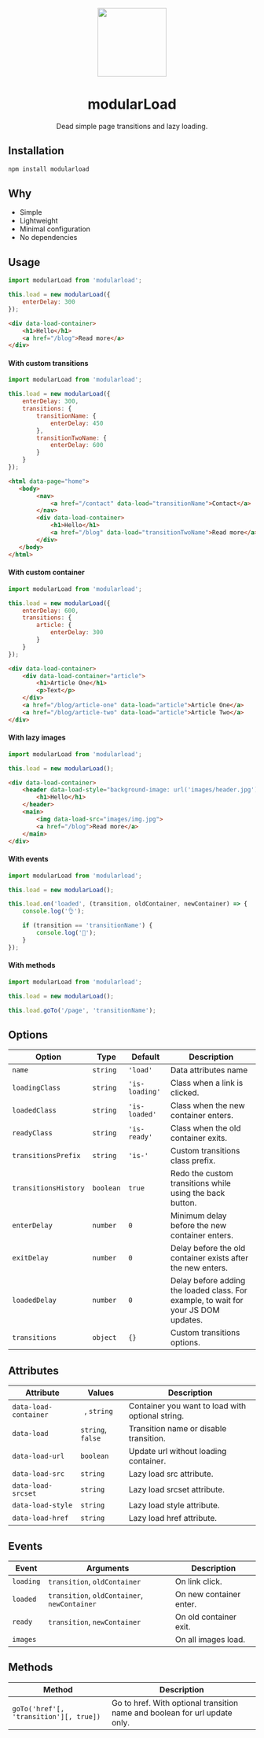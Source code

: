 <p align="center">
    <a href="https://github.com/modularbp/modular-boilerplate">
        <img src="https://user-images.githubusercontent.com/4596862/37635200-aa3271b2-2bd0-11e8-8a65-9cafa0addd67.png" height="140">
    </a>
</p>
<h1 align="center">modularLoad</h1>
<p align="center">Dead simple page transitions and lazy loading.</p>

## Installation
```sh
npm install modularload
```

## Why
- Simple
- Lightweight
- Minimal configuration
- No dependencies

## Usage
```js
import modularLoad from 'modularload';

this.load = new modularLoad({
    enterDelay: 300
});
```
```html
<div data-load-container>
    <h1>Hello</h1>
    <a href="/blog">Read more</a>
</div>
```

#### With custom transitions
```js
import modularLoad from 'modularload';

this.load = new modularLoad({
    enterDelay: 300,
    transitions: {
        transitionName: {
            enterDelay: 450
        },
        transitionTwoName: {
            enterDelay: 600
        }
    }
});
```
```html
<html data-page="home">
   <body> 
        <nav>
            <a href="/contact" data-load="transitionName">Contact</a>
        </nav>
        <div data-load-container>
            <h1>Hello</h1>
            <a href="/blog" data-load="transitionTwoName">Read more</a>
        </div>
   </body>
</html> 
```

#### With custom container
```js
import modularLoad from 'modularload';

this.load = new modularLoad({
    enterDelay: 600,
    transitions: {
        article: {
            enterDelay: 300
        }
    }
});
```
```html
<div data-load-container>
    <div data-load-container="article">
        <h1>Article One</h1>
        <p>Text</p>  
    </div>
    <a href="/blog/article-one" data-load="article">Article One</a> 
    <a href="/blog/article-two" data-load="article">Article Two</a> 
</div>
```

#### With lazy images
```js
import modularLoad from 'modularload';

this.load = new modularLoad();
```
```html
<div data-load-container>
    <header data-load-style="background-image: url('images/header.jpg');">
        <h1>Hello</h1>
    </header>
    <main>
        <img data-load-src="images/img.jpg">
        <a href="/blog">Read more</a>
    </main>
</div> 
```

#### With events
```js
import modularLoad from 'modularload';

this.load = new modularLoad();

this.load.on('loaded', (transition, oldContainer, newContainer) => {
    console.log('👌');

    if (transition == 'transitionName') {
        console.log('🤙');
    }
});
```

#### With methods
```js
import modularLoad from 'modularload';

this.load = new modularLoad();

this.load.goTo('/page', 'transitionName');
```

## Options
| Option | Type | Default | Description |
| ------ | ---- | ------- | ----------- |
| `name` | `string` | `'load'` | Data attributes name |
| `loadingClass` | `string` | `'is-loading'` | Class when a link is clicked. |
| `loadedClass` | `string` | `'is-loaded'` | Class when the new container enters. |
| `readyClass` | `string` | `'is-ready'` | Class when the old container exits. |
| `transitionsPrefix` | `string` | `'is-'` | Custom transitions class prefix. |
| `transitionsHistory` | `boolean` | `true` | Redo the custom transitions while using the back button. |
| `enterDelay` | `number` | `0` | Minimum delay before the new container enters. |
| `exitDelay` | `number` | `0` | Delay before the old container exists after the new enters. |
| `loadedDelay` | `number` | `0` | Delay before adding the loaded class. For example, to wait for your JS DOM updates. |
| `transitions` | `object` | `{}` | Custom transitions options. |

## Attributes
| Attribute | Values | Description |
| --------- | ------ | ----------- |
| `data-load-container` | ` `, `string` | Container you want to load with optional string. |
| `data-load` | `string`, `false` | Transition name or disable transition. |
| `data-load-url` | `boolean` | Update url without loading container. |
| `data-load-src` | `string` | Lazy load src attribute. |
| `data-load-srcset` | `string` | Lazy load srcset attribute. |
| `data-load-style` | `string` | Lazy load style attribute. |
| `data-load-href` | `string` | Lazy load href attribute. |

## Events
| Event | Arguments | Description |
| ----- | --------- | ----------- |
| `loading` | `transition`, `oldContainer` | On link click. |
| `loaded` | `transition`, `oldContainer`, `newContainer` | On new container enter. |
| `ready` | `transition`, `newContainer` | On old container exit. |
| `images` | | On all images load. |

## Methods
| Method | Description |
| ------ | ----------- |
| `goTo('href'[, 'transition'][, true])` | Go to href. With optional transition name and boolean for url update only. |
